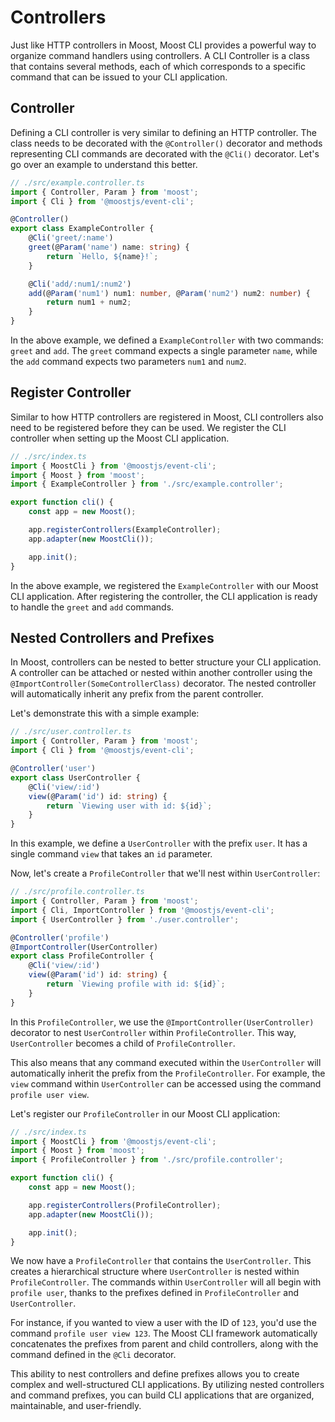 # Controllers

Just like HTTP controllers in Moost, Moost CLI provides a powerful way to organize command handlers using controllers. A CLI Controller is a class that contains several methods, each of which corresponds to a specific command that can be issued to your CLI application.

## Controller

Defining a CLI controller is very similar to defining an HTTP controller. The class needs to be decorated with the `@Controller()` decorator and methods representing CLI commands are decorated with the `@Cli()` decorator. Let's go over an example to understand this better.

```ts
// ./src/example.controller.ts
import { Controller, Param } from 'moost';
import { Cli } from '@moostjs/event-cli';

@Controller()
export class ExampleController {
    @Cli('greet/:name')
    greet(@Param('name') name: string) {
        return `Hello, ${name}!`;
    }

    @Cli('add/:num1/:num2')
    add(@Param('num1') num1: number, @Param('num2') num2: number) {
        return num1 + num2;
    }
}
```

In the above example, we defined a `ExampleController` with two commands: `greet` and `add`. The `greet` command expects a single parameter `name`, while the `add` command expects two parameters `num1` and `num2`.

## Register Controller

Similar to how HTTP controllers are registered in Moost, CLI controllers also need to be registered before they can be used. We register the CLI controller when setting up the Moost CLI application.

```ts
// ./src/index.ts
import { MoostCli } from '@moostjs/event-cli';
import { Moost } from 'moost';
import { ExampleController } from './src/example.controller';

export function cli() {
    const app = new Moost();

    app.registerControllers(ExampleController);
    app.adapter(new MoostCli());

    app.init();
}
```

In the above example, we registered the `ExampleController` with our Moost CLI application. After registering the controller, the CLI application is ready to handle the `greet` and `add` commands.

## Nested Controllers and Prefixes

In Moost, controllers can be nested to better structure your CLI application.
A controller can be attached or nested within another controller using the `@ImportController(SomeControllerClass)` decorator.
The nested controller will automatically inherit any prefix from the parent controller.

Let's demonstrate this with a simple example:

```ts
// ./src/user.controller.ts
import { Controller, Param } from 'moost';
import { Cli } from '@moostjs/event-cli';

@Controller('user')
export class UserController {
    @Cli('view/:id')
    view(@Param('id') id: string) {
        return `Viewing user with id: ${id}`;
    }
}
```

In this example, we define a `UserController` with the prefix `user`. It has a single command `view` that takes an `id` parameter.

Now, let's create a `ProfileController` that we'll nest within `UserController`:

```ts
// ./src/profile.controller.ts
import { Controller, Param } from 'moost';
import { Cli, ImportController } from '@moostjs/event-cli';
import { UserController } from './user.controller';

@Controller('profile')
@ImportController(UserController)
export class ProfileController {
    @Cli('view/:id')
    view(@Param('id') id: string) {
        return `Viewing profile with id: ${id}`;
    }
}
```

In this `ProfileController`, we use the `@ImportController(UserController)` decorator to nest `UserController` within `ProfileController`.
This way, `UserController` becomes a child of `ProfileController`.

This also means that any command executed within the `UserController` will automatically inherit the prefix from the `ProfileController`.
For example, the `view` command within `UserController` can be accessed using the command `profile user view`.

Let's register our `ProfileController` in our Moost CLI application:

```ts
// ./src/index.ts
import { MoostCli } from '@moostjs/event-cli';
import { Moost } from 'moost';
import { ProfileController } from './src/profile.controller';

export function cli() {
    const app = new Moost();

    app.registerControllers(ProfileController);
    app.adapter(new MoostCli());

    app.init();
}
```

We now have a `ProfileController` that contains the `UserController`.
This creates a hierarchical structure where `UserController` is nested within `ProfileController`.
The commands within `UserController` will all begin with `profile user`, thanks to the prefixes defined in `ProfileController` and `UserController`.

For instance, if you wanted to view a user with the ID of `123`, you'd use the command `profile user view 123`.
The Moost CLI framework automatically concatenates the prefixes from parent and child controllers, along with the command defined in the `@Cli` decorator.

This ability to nest controllers and define prefixes allows you to create complex and well-structured CLI applications.
By utilizing nested controllers and command prefixes, you can build CLI applications that are organized, maintainable, and user-friendly.
